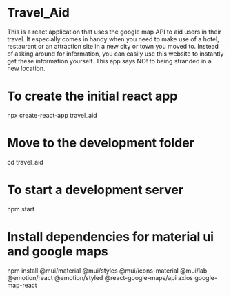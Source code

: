 # Travel_Aid
This is a react application that uses the google map API to aid users in their travel.
It especially comes in handy when you need to make use of a hotel, restaurant or an attraction site in a new city or town you moved to. Instead of asking around for information, you can easily use this website to instantly get these information yourself. This app says NO! to being stranded in a new location.

# To create the initial react app
npx create-react-app travel_aid

# Move to the development folder
cd travel_aid

# To start a development server
npm start

# Install dependencies for material ui and google maps
npm install @mui/material @mui/styles @mui/icons-material @mui/lab @emotion/react @emotion/styled @react-google-maps/api axios google-map-react
